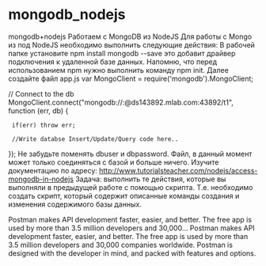 # mongodb_nodejs
mongodb+nodejs
Работаем с MongoDB из NodeJS
Для работы с Mongo из под NodeJS необходимо выполнить следующие действия:
В рабочей папке установите 
npm install mongodb --save
это добавит драйвер подключения к удаленной базе данных. Напомню, что перед использованием npm нужно выполнить команду npm init.
Далее создайте файл app.js
var MongoClient = require('mongodb').MongoClient;

// Connect to the db
MongoClient.connect("mongodb://<dbuser>:<dbpassword>@ds143892.mlab.com:43892/t1", function (err, db) {
   
     if(err) throw err;

     //Write databse Insert/Update/Query code here..
                
});
Не забудьте поменять dbuser и dbpassword.  Файл, в данный момент может только соединяться с базой и больше ничего. 
Изучите документацию по адресу: http://www.tutorialsteacher.com/nodejs/access-mongodb-in-nodejs
Задача: выполнить те действия, которые вы выполняли в предыдущей работе с помощью скрипта. Т.е. необходимо создать скрипт, который содержит описанные команды создания и изменения содержимого базы данных.


 Postman makes API development faster, easier, and better. The free app is used by more than 3.5 million developers and 30,000…
 Postman makes API development faster, easier, and better. The free app is used by more than 3.5 million developers and 30,000 companies worldwide. Postman is designed with the developer in mind, and packed with features and options.

